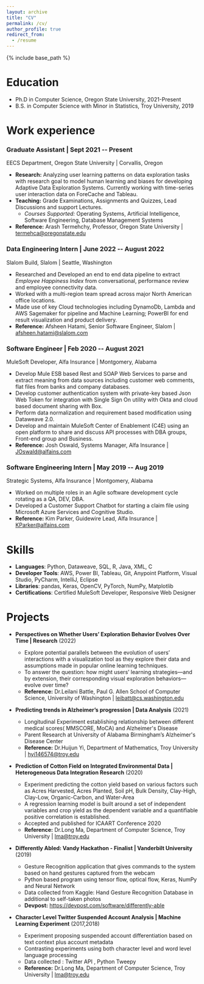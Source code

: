 ```yaml
---
layout: archive
title: "CV"
permalink: /cv/
author_profile: true
redirect_from:
  - /resume
---
```


{% include base_path %}

Education
======
* Ph.D in Computer Science, Oregon State University, 2021-Present
* B.S. in Computer Science with Minor in Statistics, Troy University, 2019


Work experience
======
### Graduate Assistant | Sept 2021 -- Present
EECS Department, Oregon State University | Corvallis, Oregon

- **Research:** Analyzing user learning patterns on data exploration tasks with research goal to model human learning and biases for developing Adaptive Data Exploration Systems. Currently working with time-series user interaction data on ForeCache and Tableau.
- **Teaching:** Grade Examinations, Assignments and Quizzes, Lead Discussions and support Lectures. 
  - *Courses Supported:* Operating Systems, Artificial Intelligence, Software Engineering, Database Management Systems
- **Reference:** Arash Termehchy, Professor, Oregon State University | termehca@oregonstate.edu

### Data Engineering Intern | June 2022 -- August 2022
Slalom Build, Slalom | Seattle, Washington

- Researched and Developed an end to end data pipeline to extract *Employee Happiness Index* from conversational, performance review and employee connectivity data.
- Worked with a multi-region team spread across major North American office locations.
- Made use of key Cloud technologies including DynamoDb, Lambda and AWS Sagemaker for pipeline and Machine Learning; PowerBI for end result visualization and product delivery.
- **Reference:** Afsheen Hatami, Senior Software Engineer, Slalom | afsheen.hatami@slalom.com

### Software Engineer | Feb 2020 -- August 2021
MuleSoft Developer, Alfa Insurance | Montgomery, Alabama

- Develop Mule ESB based Rest and SOAP Web Services to parse and extract meaning from data sources including customer web comments, flat files from banks and company databases.
- Develop customer authentication system with private-key based Json Web Token for integration with Single Sign On utility with Okta and cloud based document sharing with Box.
- Perform data normalization and requirement based modification using Dataweave 2.0.
- Develop and maintain MuleSoft Center of Enablement (C4E) using an open platform to share and discuss API processes with DBA groups, Front-end group and Business.
- **Reference:** Josh Oswald, Systems Manager, Alfa Insurance | JOswald@alfains.com

### Software Engineering Intern | May 2019 -- Aug 2019
Strategic Systems, Alfa Insurance | Montgomery, Alabama

- Worked on multiple roles in an Agile software development cycle rotating as a QA, DEV, DBA.
- Developed a Customer Support Chatbot for starting a claim file using Microsoft Azure Services and Cognitive Studio.
- **Reference:** Kim Parker, Guidewire Lead, Alfa Insurance | KParker@alfains.com
  
Skills
======

- **Languages**: Python, Dataweave, SQL, R, Java, XML, C
- **Developer Tools**: AWS, Power BI, Tableau, Git, Anypoint Platform, Visual Studio, PyCharm, IntelliJ, Eclipse
- **Libraries**: pandas, Keras, OpenCV, PyTorch, NumPy, Matplotlib
- **Certifications**: Certified MuleSoft Developer, Responsive Web Designer

Projects
======
- **Perspectives on Whether Users’ Exploration Behavior Evolves Over Time | Research** (2022)  
    - Explore potential parallels between the evolution of users’ interactions with a visualization tool as they explore their data and assumptions made in popular online learning techniques.
    - To answer the question: how might users’ learning strategies—and by extension, their corresponding visual exploration behaviors—evolve over time? 
    - **Reference:** Dr.Leilani Battle, Paul G. Allen School of Computer Science, University of Washington | leibatt@cs.washington.edu

- **Predicting trends in Alzheimer’s progression | Data Analysis** (2021)  
    - Longitudinal Experiment establishing relationship between different medical scores( MMSCORE, MoCA) and Alzheimer's Disease 
    - Parent Research at University of Alabama Birmingham’s Alzheimer's Disease Center
    - **Reference:** Dr.Huijun Yi, Department of Mathematics, Troy University | hyi146574@troy.edu

- **Prediction of Cotton Field on Integrated Environmental Data | Heterogeneous Data Integration Research** (2020)  
    - Experiment predicting the cotton yield based on various factors such as Acres Harvested, Acres Planted, Soil pH, Bulk Density, Clay-High, Clay-Low, Organic-Carbon, and Water-Area
    - A regression learning model is built around a set of independent variables and crop yield as the dependent variable and a quantifiable positive correlation is established.
    - Accepted and published for ICAART Conference 2020
    - **Reference:** Dr.Long Ma, Department of Computer Science, Troy University | lma@troy.edu

- **Differently Abled: Vandy Hackathon - Finalist | Vanderbilt University** (2019)  
    - Gesture Recognition application that gives commands to the system based on hand gestures captured from the webcam
    - Python based program using tensor flow, optical flow, Keras, NumPy and Neural Network
    - Data collected from Kaggle: Hand Gesture Recognition Database in additional to self-taken photos
    - **Devpost:** https://devpost.com/software/differently-able

- **Character Level Twitter Suspended Account Analysis | Machine Learning Experiment** (2017,2018)  
    - Experiment proposing suspended account differentiation based on text context plus account metadata 
    - Contrasting experiments using both character level and word level language processing
    - Data collected : Twitter API , Python Tweepy
    - **Reference:** Dr.Long Ma, Department of Computer Science, Troy University | lma@troy.edu
